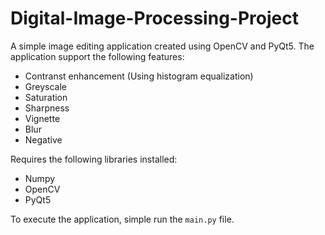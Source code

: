 # Digital-Image-Processing-Project

A simple image editing application created using OpenCV and PyQt5.
The application support the following features:
* Contranst enhancement (Using histogram equalization)
* Greyscale
* Saturation
* Sharpness
* Vignette
* Blur
* Negative

Requires the following libraries installed:
* Numpy
* OpenCV
* PyQt5

To execute the application, simple run the `main.py` file.
